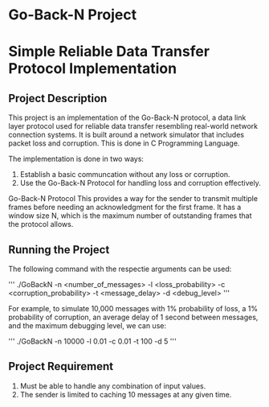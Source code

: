 # Go-Back-N Project
# Simple Reliable Data Transfer Protocol Implementation

## Project Description
This project is an implementation of the Go-Back-N protocol, a data link layer protocol used for reliable data transfer resembling real-world network connection systems. It is built around a network simulator that includes packet loss and corruption. This is done in C Programming Language.

The implementation is done in two ways:
1. Establish a basic communcation without any loss or corruption.
2. Use the Go-Back-N Protocol for handling loss and corruption effectively.

Go-Back-N Protocol
This provides a way for the sender to transmit multiple frames before needing an acknowledgment for the first frame. It has a window size N, which is the maximum number of outstanding frames that the protocol allows. 

## Running the Project
The following command with the respectie arguments can be used:

''' ./GoBackN -n <number_of_messages> -l <loss_probability> -c <corruption_probability> -t <message_delay> -d <debug_level> '''

For example, to simulate 10,000 messages with 1% probability of loss, a 1% probability of corruption, an average delay of 1 second between messages, and the maximum debugging level, we can use:

''' ./GoBackN -n 10000 -l 0.01 -c 0.01 -t 100 -d 5 '''


## Project Requirement
1. Must be able to handle any combination of input values.
2. The sender is limited to caching 10 messages at any given time.
